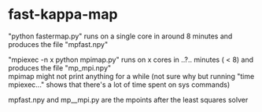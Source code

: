 # fast-kappa-map

"python fastermap.py" runs on a single core in around 8 minutes and produces the file "mpfast.npy"

"mpiexec -n x python mpimap.py" runs on x cores in ..?.. minutes ( < 8) and produces the file "mp_mpi.npy"\
	mpimap might not print anything for a while (not sure why but running "time mpiexec..." shows that there's a lot of time spent on sys commands)

mpfast.npy and mp__mpi.py are the mpoints after the least squares solver

